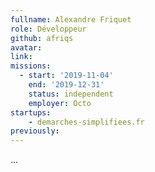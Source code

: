 ```yaml
---
fullname: Alexandre Friquet
role: Développeur
github: afriqs
avatar:
link:
missions:
  - start: '2019-11-04'
    end: '2019-12-31'
    status: independent
    employer: Octo
startups:
    - demarches-simplifiees.fr
previously:
---
```


...

